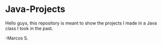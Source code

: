 # Java-Projects

Hello guys, this repository is meant to show the projects I made in a Java class I took in the past.

-Marcos S.
